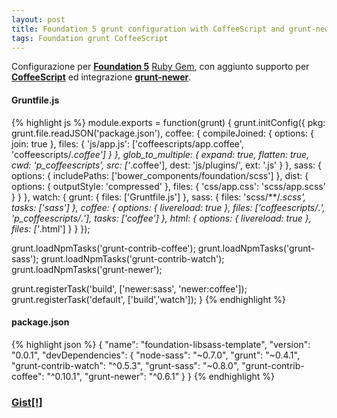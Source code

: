 ```yaml
---
layout: post
title: Foundation 5 grunt configuration with CoffeeScript and grunt-newer
tags: Foundation grunt CoffeeScript
---
```


Configurazione per **[Foundation 5](http://foundation.zurb.com/)** [Ruby Gem](http://foundation.zurb.com/docs/sass.html), con aggiunto supporto per **[CoffeeScript](http://coffeescript.org/)** ed integrazione **[grunt-newer](https://www.npmjs.org/package/grunt-newer)**.

#### Gruntfile.js
{% highlight js  %}
module.exports = function(grunt) {
  grunt.initConfig({
    pkg: grunt.file.readJSON('package.json'),
    coffee: {
      compileJoined: {
        options: {
          join: true
        },
        files: {
          'js/app.js': ['coffeescripts/app.coffee', 'coffeescripts/*.coffee']
        }
      },
      glob_to_multiple: {
        expand: true,
        flatten: true,
        cwd: 'p_coffeescripts',
        src: ['*.coffee'],
        dest: 'js/plugins/',
        ext: '.js'
      }
    },
    sass: {
      options: {
        includePaths: ['bower_components/foundation/scss']
      },
      dist: {
        options: {
          outputStyle: 'compressed'
        },
        files: {
          'css/app.css': 'scss/app.scss'
        }
      }
    },
    watch: {
      grunt: { files: ['Gruntfile.js'] },
      sass: {
        files: 'scss/**/*.scss',
        tasks: ['sass']
      },
      coffee: {
        options: {
          livereload: true
        },
        files: ['coffeescripts/*.*', 'p_coffeescripts/*.*'],
        tasks: ['coffee']
      },
      html: {
        options: {
          livereload: true
        },
        files: ['*.html']
      }
    }
  });

  grunt.loadNpmTasks('grunt-contrib-coffee');
  grunt.loadNpmTasks('grunt-sass');
  grunt.loadNpmTasks('grunt-contrib-watch');
  grunt.loadNpmTasks('grunt-newer');

  grunt.registerTask('build', ['newer:sass', 'newer:coffee']);
  grunt.registerTask('default', ['build','watch']);
}
{% endhighlight %}

#### package.json
{% highlight json %}
{
  "name": "foundation-libsass-template",
  "version": "0.0.1",
  "devDependencies": {
    "node-sass": "~0.7.0",
    "grunt": "~0.4.1",
    "grunt-contrib-watch": "^0.5.3",
    "grunt-sass": "~0.8.0",
    "grunt-contrib-coffee": "^0.10.1",
    "grunt-newer": "^0.6.1"
  }
}
{% endhighlight %}

### [Gist[!]](https://gist.github.com/genoma/9248932)

